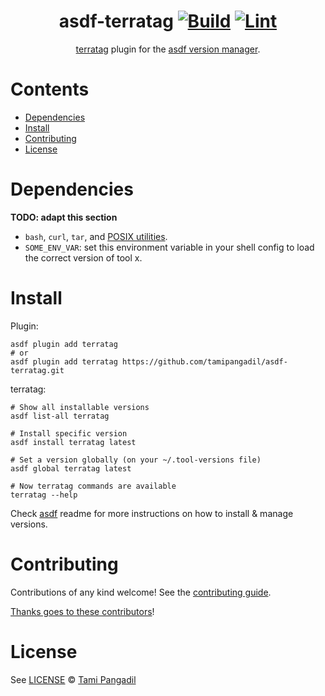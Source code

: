 <div align="center">

# asdf-terratag [![Build](https://github.com/tamipangadil/asdf-terratag/actions/workflows/build.yml/badge.svg)](https://github.com/tamipangadil/asdf-terratag/actions/workflows/build.yml) [![Lint](https://github.com/tamipangadil/asdf-terratag/actions/workflows/lint.yml/badge.svg)](https://github.com/tamipangadil/asdf-terratag/actions/workflows/lint.yml)

[terratag](https://www.terratag.io/) plugin for the [asdf version manager](https://asdf-vm.com).

</div>

# Contents

- [Dependencies](#dependencies)
- [Install](#install)
- [Contributing](#contributing)
- [License](#license)

# Dependencies

**TODO: adapt this section**

- `bash`, `curl`, `tar`, and [POSIX utilities](https://pubs.opengroup.org/onlinepubs/9699919799/idx/utilities.html).
- `SOME_ENV_VAR`: set this environment variable in your shell config to load the correct version of tool x.

# Install

Plugin:

```shell
asdf plugin add terratag
# or
asdf plugin add terratag https://github.com/tamipangadil/asdf-terratag.git
```

terratag:

```shell
# Show all installable versions
asdf list-all terratag

# Install specific version
asdf install terratag latest

# Set a version globally (on your ~/.tool-versions file)
asdf global terratag latest

# Now terratag commands are available
terratag --help
```

Check [asdf](https://github.com/asdf-vm/asdf) readme for more instructions on how to
install & manage versions.

# Contributing

Contributions of any kind welcome! See the [contributing guide](contributing.md).

[Thanks goes to these contributors](https://github.com/tamipangadil/asdf-terratag/graphs/contributors)!

# License

See [LICENSE](LICENSE) © [Tami Pangadil](https://github.com/tamipangadil/)
